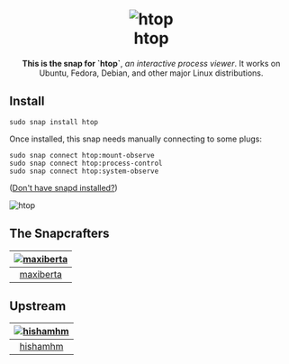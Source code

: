 <h1 align="center">
  <img src="https://hisham.hm/htop/htop-logo.png" alt="htop">
  <br />
  htop
</h1>

<p align="center"><b>This is the snap for `htop`</b>, <i>an interactive process viewer</i>. It works on Ubuntu, Fedora, Debian, and other major Linux
distributions.</p>

<!-- Uncomment and modify this when you are provided a build status badge
<p align="center">
<a href="https://build.snapcraft.io/user/snapcrafters/fork-and-rename-me"><img src="https://build.snapcraft.io/badge/snapcrafters/fork-and-rename-me.svg" alt="Snap Status"></a>
</p>
-->

## Install

    sudo snap install htop

Once installed, this snap needs manually connecting to some plugs:

    sudo snap connect htop:mount-observe
    sudo snap connect htop:process-control
    sudo snap connect htop:system-observe

([Don't have snapd installed?](https://snapcraft.io/docs/core/install))

![htop](https://hisham.hm/htop/htop_graph.gif "htop")

## The Snapcrafters

| [![maxiberta](https://avatars2.githubusercontent.com/u/381336?s=128&v=4)](https://github.com/maxiberta/) |
| :---: |
| [maxiberta](https://github.com/maxiberta/) |

## Upstream

| [![hishamhm](https://avatars3.githubusercontent.com/u/245621?s=128&v=4)](https://github.com/hishamhm) |
| :---: |
| [hishamhm](https://github.com/hishamhm) |
